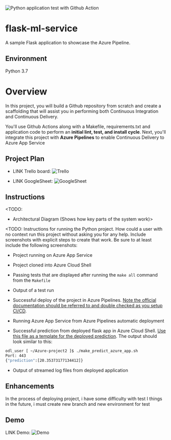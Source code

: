 ![Python application test with Github Action](https://github.com/MinTruong/Azure-project2/actions/workflows/pythonapp.yml/badge.svg)

# flask-ml-service
A sample Flask application to showcase the Azure Pipeline.

## Environment
Python 3.7

# Overview

In this project, you will build a Github repository from scratch and create a scaffolding that will assist you in performing both Continuous Integration and Continuous Delivery.

You'll use Github Actions along with a Makefile, requirements.txt and application code to perform an **initial lint, test, and install cycle**. Next, you'll integrate this project with **Azure Pipelines** to enable Continuous Delivery to Azure App Service

## Project Plan

* LINK Trello board: ![Trello](https://trello.com/b/brXtmkmQ/building-a-ci-cd-pipeline)

* LINK GoogleSheet:  ![GoogleSheet](https://docs.google.com/spreadsheets/d/1dvOl1CK02xtG_mlnIVhDZJkzKRHMg1FTRIITKwTk6t0/edit?usp=sharing)

## Instructions

<TODO:  
* Architectural Diagram (Shows how key parts of the system work)>

<TODO:  Instructions for running the Python project.  How could a user with no context run this project without asking you for any help.  Include screenshots with explicit steps to create that work. Be sure to at least include the following screenshots:

* Project running on Azure App Service

* Project cloned into Azure Cloud Shell

* Passing tests that are displayed after running the `make all` command from the `Makefile`

* Output of a test run

* Successful deploy of the project in Azure Pipelines.  [Note the official documentation should be referred to and double checked as you setup CI/CD](https://docs.microsoft.com/en-us/azure/devops/pipelines/ecosystems/python-webapp?view=azure-devops).

* Running Azure App Service from Azure Pipelines automatic deployment

* Successful prediction from deployed flask app in Azure Cloud Shell.  [Use this file as a template for the deployed prediction](https://github.com/udacity/nd082-Azure-Cloud-DevOps-Starter-Code/blob/master/C2-AgileDevelopmentwithAzure/project/starter_files/flask-sklearn/make_predict_azure_app.sh).
The output should look similar to this:

```bash
odl_user [ ~/Azure-project2 ]$ ./make_predict_azure_app.sh 
Port: 443
{"prediction":[20.35373177134412]}
```

* Output of streamed log files from deployed application

> 

## Enhancements

In the process of deploying project, i have some difficulty with test 
I things in the future, i must create new branch and new environment for test   

## Demo 

LINK Demo: ![Demo](https://www.youtube.com/watch?v=DoHgNxkxUw8)





